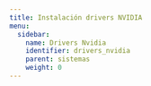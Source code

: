 ```yaml
---
title: Instalación drivers NVIDIA
menu:
  sidebar:
    name: Drivers Nvidia
    identifier: drivers_nvidia
    parent: sistemas
    weight: 0
---
```


